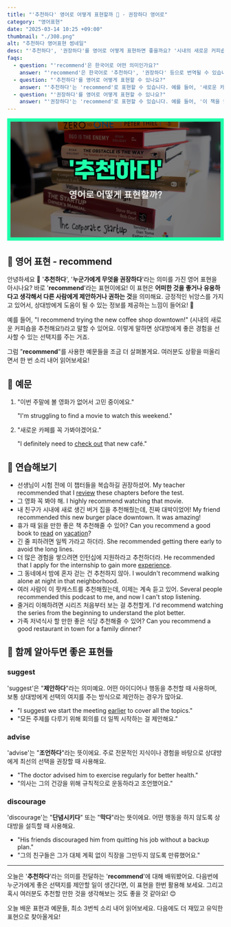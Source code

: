 ```yaml
---
title: "'추천하다' 영어로 어떻게 표현할까 👋 - 권장하다 영어로"
category: "영어표현"
date: "2025-03-14 10:25 +09:00"
thumbnail: "./308.png"
alt: "추천하다 영어표현 썸네일"
desc: "'추천하다', '권장하다'를 영어로 어떻게 표현하면 좋을까요? '시내의 새로운 커피숍을 추천해요!' 등의 예문과 함께 'recommend'를 영어로 표현하는 법을 배워봅시다. 다양한 예문을 통해서 연습하고 본인의 표현으로 만들어 보세요."
faqs:
  - question: "'recommend'은 한국어로 어떤 의미인가요?"
    answer: "'recommend'은 한국어로 '추천하다', '권장하다' 등으로 번역될 수 있습니다. 누군가에게 좋은 선택지를 제안할 때 사용하는 표현이에요."
  - question: "'추천하다'를 영어로 어떻게 표현할 수 있나요?"
    answer: "'추천하다'는 'recommend'로 표현할 수 있습니다. 예를 들어, '새로운 카페를 추천해요'는 'I recommend the new café'로 말할 수 있어요."
  - question: "'권장하다'를 영어로 어떻게 표현할 수 있나요?"
    answer: "'권장하다'는 'recommend'로 표현할 수 있습니다. 예를 들어, '이 책을 권장해요'는 'I recommend this book'으로 말할 수 있어요."
---
```


![추천하다 영어표현 썸네일](./308.png)

## 🌟 영어 표현 - recommend

안녕하세요 👋 '**추천하다**', '**누군가에게 무엇을 권장하다**'라는 의미를 가진 영어 표현을 아시나요? 바로 '**recommend**'라는 표현이에요! 이 표현은 **어떠한 것을 좋거나 유용하다고 생각해서 다른 사람에게 제안하거나 권하는 것**을 의미해요. 긍정적인 뉘앙스를 가지고 있어서, 상대방에게 도움이 될 수 있는 정보를 제공하는 느낌이 들어요! 🌟

예를 들어, "I recommend trying the new coffee shop downtown!" (시내의 새로운 커피숍을 추천해요!)라고 말할 수 있어요. 이렇게 말하면 상대방에게 좋은 경험을 선사할 수 있는 선택지를 주는 거죠.

그럼 "**recommend**"를 사용한 예문들을 조금 더 살펴볼게요. 여러분도 상황을 떠올리면서 한 번 소리 내어 읽어보세요!

## 📖 예문

1. "이번 주말에 볼 영화가 없어서 고민 중이에요."

   "I'm struggling to find a movie to watch this weekend."

2. "새로운 카페를 꼭 가봐야겠어요."

   "I definitely need to [check out](/blog/in-english/104check-out/) that new café."

## 💬 연습해보기

<ul data-interactive-list>
  <li data-interactive-item>
    <span data-toggler>선생님이 시험 전에 이 챕터들을 복습하길 권장하셨어.</span>
    <span data-answer>My teacher recommended that I <a href="/blog/in-english/251.review/">review</a> these chapters before the test.</span>
  </li>
  <li data-interactive-item>
    <span data-toggler>그 영화 꼭 봐야 해.</span>
    <span data-answer>I highly recommend watching that movie.</span>
  </li>
  <li data-interactive-item>
    <span data-toggler>내 친구가 시내에 새로 생긴 버거 집을 추천해줬는데, 진짜 대박이었어!</span>
    <span data-answer>My friend recommended this new burger place downtown. It was amazing!</span>
  </li>
  <li data-interactive-item>
    <span data-toggler>휴가 때 읽을 만한 좋은 책 추천해줄 수 있어?</span>
    <span data-answer>Can you recommend a good book to <a href="/blog/in-english/436.read/">read</a> on <a href="/blog/in-english/516.vacation/">vacation</a>?</span>
  </li>
  <li data-interactive-item>
    <span data-toggler>긴 줄 피하려면 일찍 가라고 하더라.</span>
    <span data-answer>She recommended getting there early to avoid the long lines.</span>
  </li>
  <li data-interactive-item>
    <span data-toggler>더 많은 경험을 쌓으려면 인턴십에 지원하라고 추천하더라.</span>
    <span data-answer>He recommended that I apply for the internship to gain more <a href="/blog/in-english/415.experience/">experience</a>.</span>
  </li>
  <li data-interactive-item>
    <span data-toggler>그 동네에서 밤에 혼자 걷는 건 추천하지 않아.</span>
    <span data-answer>I wouldn't recommend walking alone at night in that neighborhood.</span>
  </li>
  <li data-interactive-item>
    <span data-toggler>여러 사람이 이 팟캐스트를 추천해줬는데, 이제는 계속 듣고 있어.</span>
    <span data-answer>Several people recommended this podcast to me, and now I can't stop listening.</span>
  </li>
  <li data-interactive-item>
    <span data-toggler>줄거리 이해하려면 시리즈 처음부터 보는 걸 추천할게.</span>
    <span data-answer>I'd recommend watching the series from the beginning to understand the plot better.</span>
  </li>
  <li data-interactive-item>
    <span data-toggler>가족 저녁식사 할 만한 좋은 식당 추천해줄 수 있어?</span>
    <span data-answer>Can you recommend a good restaurant in town for a family dinner?</span>
  </li>
</ul>

## 🤝 함께 알아두면 좋은 표현들

### suggest

'suggest'은 "**제안하다**"라는 의미예요. 어떤 아이디어나 행동을 추천할 때 사용하며, 보통 상대방에게 선택의 여지를 주는 방식으로 제안하는 경우가 많아요.

- "I suggest we start the meeting [earlier](/blog/in-english/397.earlier/) to cover all the topics."
- "모든 주제를 다루기 위해 회의를 더 일찍 시작하는 걸 제안해요."

### advise

'advise'는 "**조언하다**"라는 뜻이에요. 주로 전문적인 지식이나 경험을 바탕으로 상대방에게 최선의 선택을 권장할 때 사용해요.

- "The doctor advised him to exercise regularly for better health."
- "의사는 그의 건강을 위해 규칙적으로 운동하라고 조언했어요."

### discourage

'discourage'는 "**단념시키다**" 또는 "**막다**"라는 뜻이에요. 어떤 행동을 하지 않도록 상대방을 설득할 때 사용해요.

- "His friends discouraged him from quitting his job without a backup plan."
- "그의 친구들은 그가 대체 계획 없이 직장을 그만두지 않도록 만류했어요."

---

오늘은 '**추천하다**'라는 의미를 전달하는 '**recommend**'에 대해 배워봤어요. 다음번에 누군가에게 좋은 선택지를 제안할 일이 생긴다면, 이 표현을 한번 활용해 보세요. 그리고 혹시 여러분도 추천할 만한 것을 생각해보는 것도 좋을 것 같아요! 😊

오늘 배운 표현과 예문들, 최소 3번씩 소리 내어 읽어보세요. 다음에도 더 재밌고 유익한 표현으로 찾아올게요!
